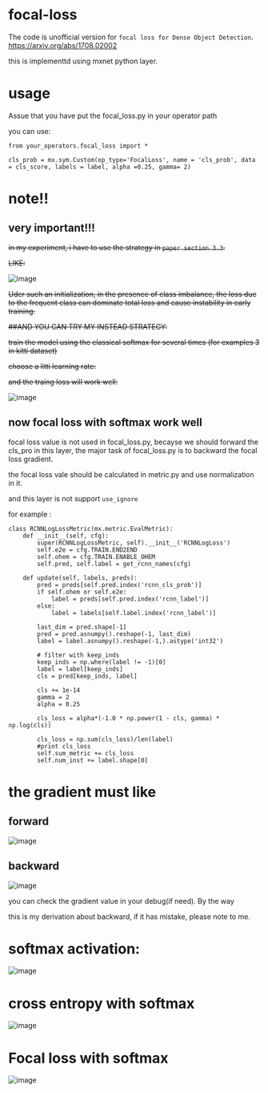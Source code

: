 # focal-loss

The code is unofficial version for `focal loss for Dense Object Detection`.
 https://arxiv.org/abs/1708.02002

this is implementtd using mxnet python layer.


# usage
Assue that you have put the focal_loss.py in your operator path

you can use:

```
from your_operators.focal_loss import *

cls_prob = mx.sym.Custom(op_type='FocalLoss', name = 'cls_prob', data = cls_score, labels = label, alpha =0.25, gamma= 2)

```


# note!!

## very important!!!

~~in my experiment, i have to use the strategy in  `paper section 3.3`.~~

~~LIKE:~~

![image](https://github.com/unsky/focal-loss/blob/master/loss1.png)

~~Uder such an initialization, in the presence of class imbalance, the loss due to the frequent class can dominate total loss and cause instability in early training.~~
 



~~##AND YOU CAN TRY MY INSTEAD STRATEGY:~~

~~train the model using the classical softmax for several times (for examples 3 in kitti dataset)~~

~~choose a litti learning rate:~~

~~and the traing loss will work well:~~

![image](https://github.com/unsky/focal-loss/blob/master/loss2.png)

## now focal loss with softmax work well


focal loss value is not used in focal_loss.py, becayse we should forward the cls_pro in this layer,
the major task of focal_loss.py is to backward the focal loss gradient.

the focal loss vale should be calculated in metric.py and  use normalization in it.

and this layer is not support `use_ignore`

for example :

```
class RCNNLogLossMetric(mx.metric.EvalMetric):
    def __init__(self, cfg):
        super(RCNNLogLossMetric, self).__init__('RCNNLogLoss')
        self.e2e = cfg.TRAIN.END2END
        self.ohem = cfg.TRAIN.ENABLE_OHEM
        self.pred, self.label = get_rcnn_names(cfg)

    def update(self, labels, preds):
        pred = preds[self.pred.index('rcnn_cls_prob')]
        if self.ohem or self.e2e:
            label = preds[self.pred.index('rcnn_label')]
        else:
            label = labels[self.label.index('rcnn_label')]

        last_dim = pred.shape[-1]
        pred = pred.asnumpy().reshape(-1, last_dim)
        label = label.asnumpy().reshape(-1,).astype('int32')

        # filter with keep_inds
        keep_inds = np.where(label != -1)[0]
        label = label[keep_inds]
        cls = pred[keep_inds, label]

        cls += 1e-14
        gamma = 2
        alpha = 0.25

        cls_loss = alpha*(-1.0 * np.power(1 - cls, gamma) * np.log(cls))

        cls_loss = np.sum(cls_loss)/len(label)
        #print cls_loss
        self.sum_metric += cls_loss
        self.num_inst += label.shape[0]

```
# the gradient must like
## forward
![image](https://github.com/unsky/focal-loss/blob/master/forward.png)
## backward
![image](https://github.com/unsky/focal-loss/blob/master/backward.png)

you can check the gradient value in your debug(if need).
By the way

this is my derivation about backward, if it has mistake, please note to me.

# softmax activation:

![image](https://github.com/unsky/focal-loss/blob/master/2.jpg)

# cross entropy with softmax

![image](https://github.com/unsky/focal-loss/blob/master/3.jpg)

# Focal loss with softmax

![image](https://github.com/unsky/focal-loss/blob/master/1.jpg)


